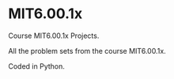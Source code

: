 # MIT6.00.1x
Course MIT6.00.1x Projects.

All the problem sets from the course MIT6.00.1x.

Coded in Python.
